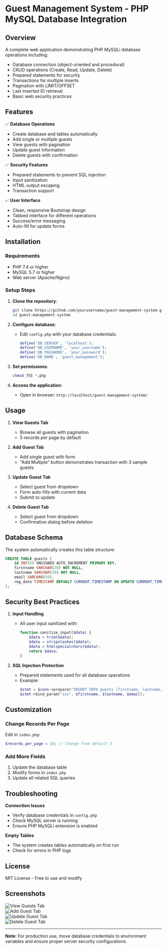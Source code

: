 # Guest Management System - PHP MySQL Database Integration

## Overview

A complete web application demonstrating PHP MySQLi database operations including:
- Database connection (object-oriented and procedural)
- CRUD operations (Create, Read, Update, Delete)
- Prepared statements for security
- Transactions for multiple inserts
- Pagination with LIMIT/OFFSET
- Last inserted ID retrieval
- Basic web security practices

## Features

✅ **Database Operations**
- Create database and tables automatically
- Add single or multiple guests
- View guests with pagination
- Update guest information
- Delete guests with confirmation

✅ **Security Features**
- Prepared statements to prevent SQL injection
- Input sanitization
- HTML output escaping
- Transaction support

✅ **User Interface**
- Clean, responsive Bootstrap design
- Tabbed interface for different operations
- Success/error messaging
- Auto-fill for update forms

## Installation

### Requirements
- PHP 7.4 or higher
- MySQL 5.7 or higher
- Web server (Apache/Nginx)

### Setup Steps

1. **Clone the repository**:
   ```bash
   git clone https://github.com/yourusername/guest-management-system.git
   cd guest-management-system
   ```

2. **Configure database**:
   - Edit `config.php` with your database credentials:
     ```php
     define('DB_SERVER', 'localhost');
     define('DB_USERNAME', 'your_username');
     define('DB_PASSWORD', 'your_password');
     define('DB_NAME', 'guest_management');
     ```

3. **Set permissions**:
   ```bash
   chmod 755 *.php
   ```

4. **Access the application**:
   - Open in browser: `http://localhost/guest-management-system/`

## Usage

1. **View Guests Tab**
   - Browse all guests with pagination
   - 5 records per page by default

2. **Add Guest Tab**
   - Add single guest with form
   - "Add Multiple" button demonstrates transaction with 3 sample guests

3. **Update Guest Tab**
   - Select guest from dropdown
   - Form auto-fills with current data
   - Submit to update

4. **Delete Guest Tab**
   - Select guest from dropdown
   - Confirmation dialog before deletion

## Database Schema

The system automatically creates this table structure:

```sql
CREATE TABLE guests (
    id INT(6) UNSIGNED AUTO_INCREMENT PRIMARY KEY,
    firstname VARCHAR(30) NOT NULL,
    lastname VARCHAR(30) NOT NULL,
    email VARCHAR(50),
    reg_date TIMESTAMP DEFAULT CURRENT_TIMESTAMP ON UPDATE CURRENT_TIMESTAMP
);
```

## Security Best Practices

1. **Input Handling**
   - All user input sanitized with:
     ```php
     function sanitize_input($data) {
         $data = trim($data);
         $data = stripslashes($data);
         $data = htmlspecialchars($data);
         return $data;
     }
     ```

2. **SQL Injection Protection**
   - Prepared statements used for all database operations
   - Example:
     ```php
     $stmt = $conn->prepare("INSERT INTO guests (firstname, lastname, email) VALUES (?, ?, ?)");
     $stmt->bind_param("sss", $firstname, $lastname, $email);
     ```

## Customization

### Change Records Per Page
Edit in `index.php`:
```php
$records_per_page = 10; // Change from default 5
```

### Add More Fields
1. Update the database table
2. Modify forms in `index.php`
3. Update all related SQL queries

## Troubleshooting

**Connection Issues**
- Verify database credentials in `config.php`
- Check MySQL server is running
- Ensure PHP MySQLi extension is enabled

**Empty Tables**
- The system creates tables automatically on first run
- Check for errors in PHP logs

## License

MIT License - Free to use and modify

## Screenshots

![View Guests Tab](assets/image/Screenshot1.png)  
![Add Guest Tab](assets/image/Screenshot1.png)  
![Update Guest Tab](assets/image/Screenshot3.png)  
![Delete Guest Tab](assets/image/Screenshot4.png)

---

**Note**: For production use, move database credentials to environment variables and ensure proper server security configurations.